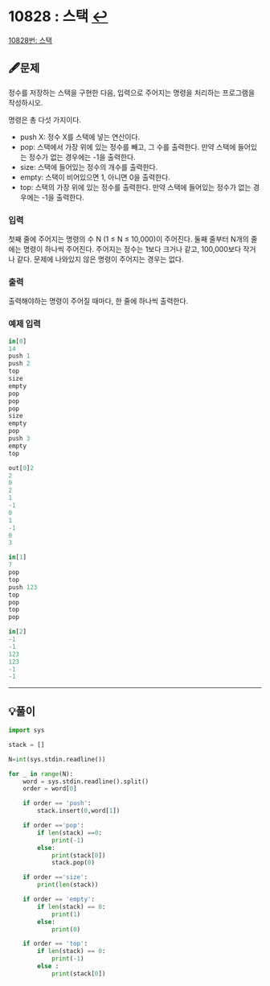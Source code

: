 # 10828 : 스택 [↩](../../acmicpc)

[10828번: 스택](https://www.acmicpc.net/problem/10828)

## 🖋️문제

정수를 저장하는 스택을 구현한 다음, 입력으로 주어지는 명령을 처리하는 프로그램을 작성하시오.

명령은 총 다섯 가지이다.

- push X: 정수 X를 스택에 넣는 연산이다.
- pop: 스택에서 가장 위에 있는 정수를 빼고, 그 수를 출력한다. 만약 스택에 들어있는 정수가 없는 경우에는 -1을 출력한다.
- size: 스택에 들어있는 정수의 개수를 출력한다.
- empty: 스택이 비어있으면 1, 아니면 0을 출력한다.
- top: 스택의 가장 위에 있는 정수를 출력한다. 만약 스택에 들어있는 정수가 없는 경우에는 -1을 출력한다.

### 입력

첫째 줄에 주어지는 명령의 수 N (1 ≤ N ≤ 10,000)이 주어진다. 둘째 줄부터 N개의 줄에는 명령이 하나씩 주어진다. 주어지는 정수는 1보다 크거나 같고, 100,000보다 작거나 같다. 문제에 나와있지 않은 명령이 주어지는 경우는 없다.

### 출력

출력해야하는 명령이 주어질 때마다, 한 줄에 하나씩 출력한다.

### 예제 입력

```python
in[0]
14
push 1
push 2
top
size
empty
pop
pop
pop
size
empty
pop
push 3
empty
top

out[0]2
2
0
2
1
-1
0
1
-1
0
3

in[1]
7
pop
top
push 123
top
pop
top
pop

in[2]
-1
-1
123
123
-1
-1
```

---

## 💡풀이

```python
import sys

stack = []

N=int(sys.stdin.readline())

for _ in range(N):
    word = sys.stdin.readline().split()
    order = word[0]

    if order == 'push':
        stack.insert(0,word[1])

    if order =='pop':
        if len(stack) ==0:
            print(-1)
        else:
            print(stack[0])
            stack.pop(0)

    if order =='size':
        print(len(stack))

    if order == 'empty':
        if len(stack) == 0:
            print(1)
        else:
            print(0)

    if order == 'top':
        if len(stack) == 0:
            print(-1)
        else :
            print(stack[0])
```